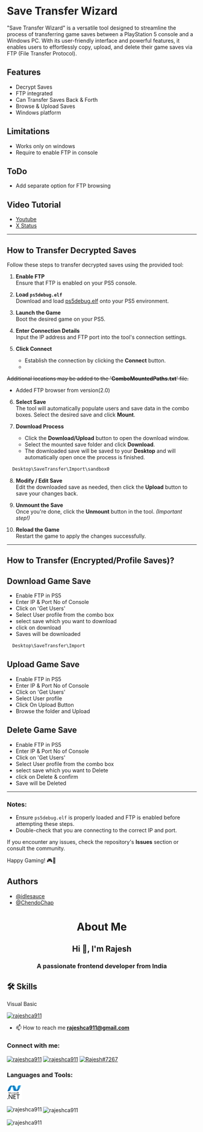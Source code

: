 # Save Transfer Wizard

"Save Transfer Wizard" is a versatile tool designed to streamline the process of transferring game saves between a PlayStation 5 console and a Windows PC. With its user-friendly interface and powerful features, it enables users to effortlessly copy, upload, and delete their game saves via FTP (File Transfer Protocol).



## Features

- Decrypt Saves
- FTP integrated
- Can Transfer Saves Back & Forth
- Browse & Upload Saves
- Windows platform

## Limitations

- Works only on windows
- Require to enable FTP in console

## ToDo

- Add separate option for FTP browsing



## Video Tutorial
- [Youtube](https://youtu.be/bKDH_51VjG4)
- [X Status](https://x.com/i/status/1865682027217039851)

---

## How to Transfer Decrypted Saves

Follow these steps to transfer decrypted saves using the provided tool:

1. **Enable FTP**  
   Ensure that FTP is enabled on your PS5 console.

2. **Load `ps5debug.elf`**  
   Download and load [ps5debug.elf](https://github.com/idlesauce/ps5debug/releases) onto your PS5 environment.

3. **Launch the Game**  
   Boot the desired game on your PS5.

4. **Enter Connection Details**  
   Input the IP address and FTP port into the tool's connection settings.

5. **Click Connect**  
   - Establish the connection by clicking the **Connect** button.
   - 
 ~~Additional locations may be added to the '**ComboMountedPaths.txt**' file.~~
 - Added FTP browser from version(2.0)


6. **Select Save**  
   The tool will automatically populate users and save data in the combo boxes. Select the desired save and click **Mount**.

7. **Download Process**  
   - Click the **Download/Upload** button to open the download window.  
   - Select the mounted save folder and click **Download**.  
   - The downloaded save will be saved to your **Desktop** and will automatically open once the process is finished.
```bash
  Desktop\SaveTransfer\Import\sandbox0
```
8. **Modify / Edit Save**  
   Edit the downloaded save as needed, then click the **Upload** button to save your changes back.

9. **Unmount the Save**  
   Once you're done, click the **Unmount** button in the tool. *(Important step!)*

10. **Reload the Game**  
    Restart the game to apply the changes successfully.

---

## How to Transfer (Encrypted/Profile Saves)?
## Download Game Save

- Enable FTP in PS5
- Enter IP & Port No of Console
- Click on 'Get Users'
- Select User profile from the combo box
- select save which you want to download 
- click on download
- Saves will be downloaded
```bash
  Desktop\SaveTransfer\Import
```
## Upload Game Save
- Enable FTP in PS5
- Enter IP & Port No of Console
- Click on 'Get Users'
- Select User profile
- Click On Upload Button
- Browse the folder and Upload

## Delete Game Save

- Enable FTP in PS5
- Enter IP & Port No of Console
- Click on 'Get Users'
- Select User profile from the combo box
- select save which you want to Delete 
- click on Delete & confirm
- Save will be Deleted



---


### Notes:
- Ensure `ps5debug.elf` is properly loaded and FTP is enabled before attempting these steps.  
- Double-check that you are connecting to the correct IP and port.

If you encounter any issues, check the repository's **Issues** section or consult the community.

Happy Gaming! 🎮🚀



## Authors

- [@idlesauce](https://github.com/idlesauce/Playstation-4-Save-Mounter)
- [@ChendoChap](https://github.com/ChendoChap/Playstation-4-Save-Mounter)




<h1 align="center">About Me </h1>
<h2 align="center">Hi 👋, I'm Rajesh</h2>
<h3 align="center">A passionate frontend developer from India</h3>


## 🛠 Skills
Visual Basic



<p align="left"> <a href="https://twitter.com/rajeshca911" target="blank"><img src="https://img.shields.io/twitter/follow/rajeshca911?logo=twitter&style=for-the-badge" alt="rajeshca911" /></a> </p>

- 📫 How to reach me **rajeshca911@gmail.com**

<h3 align="left">Connect with me:</h3>
<p align="left">
<a href="https://twitter.com/rajeshca911" target="blank"><img align="center" src="https://raw.githubusercontent.com/rahuldkjain/github-profile-readme-generator/master/src/images/icons/Social/twitter.svg" alt="rajeshca911" height="30" width="40" /></a>
<a href="https://instagram.com/rajeshca911" target="blank"><img align="center" src="https://raw.githubusercontent.com/rahuldkjain/github-profile-readme-generator/master/src/images/icons/Social/instagram.svg" alt="rajeshca911" height="30" width="40" /></a>
<a href="https://discord.gg/Rajesh#7267" target="blank"><img align="center" src="https://raw.githubusercontent.com/rahuldkjain/github-profile-readme-generator/master/src/images/icons/Social/discord.svg" alt="Rajesh#7267" height="30" width="40" /></a>
</p>

<h3 align="left">Languages and Tools:</h3>
<p align="left"> <a href="https://dotnet.microsoft.com/" target="_blank" rel="noreferrer"> <img src="https://raw.githubusercontent.com/devicons/devicon/master/icons/dot-net/dot-net-original-wordmark.svg" alt="dotnet" width="40" height="40"/> </a> </p>

<p><img align="left" src="https://github-readme-stats.vercel.app/api/top-langs?username=rajeshca911&show_icons=true&locale=en&layout=compact" alt="rajeshca911" /></p>

<p>&nbsp;<img align="center" src="https://github-readme-stats.vercel.app/api?username=rajeshca911&show_icons=true&locale=en" alt="rajeshca911" /></p>

<p><img align="center" src="https://github-readme-streak-stats.herokuapp.com/?user=rajeshca911&" alt="rajeshca911" /></p>

